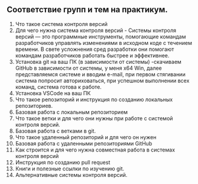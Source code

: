## Соответствие групп и тем на практикум.

1. Что такое система контроля версий
2. Для чего нужна система контроля версий - Системы контроля версий — это программные инструменты, помогающие командам разработчиков управлять изменениями в исходном коде с течением времени. В свете усложнения сред разработки они помогают командам разработчиков работать быстрее и эффективнее.
4. Установка git на ваш ПК (в зависимости от системы) -скачиваем GitHub в зависимости от системы, у меня x64 Win, далее представляемся системе и вводим e-mail, при первом стягивании система попросит авториховаться, при успешном выполнении всех команд, система готова к работе.
5. Установка VSCode на ваш ПК
6. Что такое репозиторий и инструкция по созданию локальных репозиториев.
7. Базовая работа с локальным репозиторием
8. Что такое ветки и для чего они нужны при работе с системой контроля версий.
9. Базовая работа с ветками в git.
10. Что такое удаленный репозиторий и для чего он нужен
11. Базовая работа с удаленными репозиториями GitHub
12. Как строится и для чего нужна совместная работа в системах контроля версий
13. Инструкция по созданию pull request
14. Книги и полезные ссылки по изучению git.
15. Альтернативные системы контроля версий.
